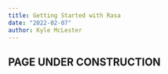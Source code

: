 ```yaml
---
title: Getting Started with Rasa
date: "2022-02-07"
author: Kyle McLester
---
```


## PAGE UNDER CONSTRUCTION
